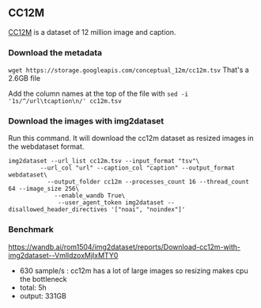 ## CC12M

[CC12M](https://github.com/google-research-datasets/conceptual-12m) is a dataset of 12 million image and caption.


### Download the metadata

`wget https://storage.googleapis.com/conceptual_12m/cc12m.tsv`
That's a 2.6GB file

Add the column names at the top of the file with `sed -i '1s/^/url\tcaption\n/' cc12m.tsv`

### Download the images with img2dataset

Run this command. It will download the cc12m dataset as resized images in the webdataset format.

```
img2dataset --url_list cc12m.tsv --input_format "tsv"\
         --url_col "url" --caption_col "caption" --output_format webdataset\
           --output_folder cc12m --processes_count 16 --thread_count 64 --image_size 256\
             --enable_wandb True\
              --user_agent_token img2dataset --disallowed_header_directives '["noai", "noindex"]'
```

### Benchmark

https://wandb.ai/rom1504/img2dataset/reports/Download-cc12m-with-img2dataset--VmlldzoxMjIxMTY0
* 630 sample/s : cc12m has a lot of large images so resizing makes cpu the bottleneck
* total: 5h
* output: 331GB

